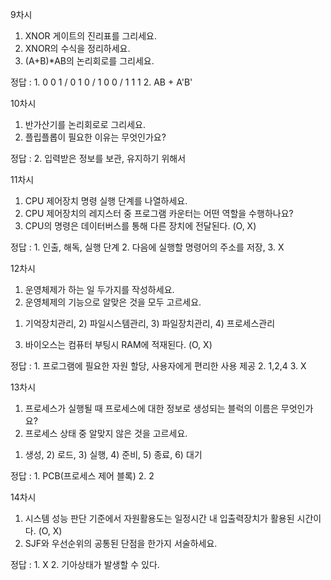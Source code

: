 9차시
1. XNOR 게이트의 진리표를 그리세요.
2. XNOR의 수식을 정리하세요.
3. (A+B)*AB의 논리회로를 그리세요.

정답 : 1. 0 0 1 / 0 1 0 / 1 0 0 / 1 1 1 2. AB + A'B'

10차시
1. 반가산기를 논리회로로 그리세요.
2. 플립플롭이 필요한 이유는 무엇인가요?

정답 : 2. 입력받은 정보를 보관, 유지하기 위해서

11차시
1. CPU 제어장치 명령 실행 단계를 나열하세요.
2. CPU 제어장치의 레지스터 중 프로그램 카운터는 어떤 역할을 수행하나요?
3. CPU의 명령은 데이터버스를 통해 다른 장치에 전달된다. (O, X)

정답 : 1. 인출, 해독, 실행 단계 2. 다음에 실행할 명령어의 주소를 저장, 3. X

12차시
1. 운영체제가 하는 일 두가지를 작성하세요.
2. 운영체제의 기능으로 알맞은 것을 모두 고르세요.
1) 기억장치관리, 2) 파일시스템관리, 3) 파일장치관리, 4) 프로세스관리
3. 바이오스는 컴퓨터 부팅시 RAM에 적재된다. (O, X)

정답 : 1. 프로그램에 필요한 자원 할당, 사용자에게 편리한 사용 제공 2. 1,2,4 3. X

13차시
1. 프로세스가 실행될 때 프로세스에 대한 정보로 생성되는 블럭의 이름은 무엇인가요?
2. 프로세스 상태 중 알맞지 않은 것을 고르세요.
1) 생성, 2) 로드, 3) 실행, 4) 준비, 5) 종료, 6) 대기

정답 : 1. PCB(프로세스 제어 블록) 2. 2

14차시
1. 시스템 성능 판단 기준에서 자원활용도는 일정시간 내 입출력장치가 활용된 시간이다. (O, X)
2. SJF와 우선순위의 공통된 단점을 한가지 서술하세요.

정답 : 1. X 2. 기아상태가 발생할 수 있다.
